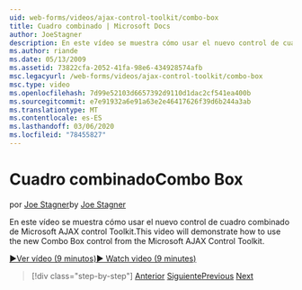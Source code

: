 ```yaml
---
uid: web-forms/videos/ajax-control-toolkit/combo-box
title: Cuadro combinado | Microsoft Docs
author: JoeStagner
description: En este vídeo se muestra cómo usar el nuevo control de cuadro combinado de Microsoft AJAX control Toolkit.
ms.author: riande
ms.date: 05/13/2009
ms.assetid: 73822cfa-2052-41fa-98e6-434928574afb
msc.legacyurl: /web-forms/videos/ajax-control-toolkit/combo-box
msc.type: video
ms.openlocfilehash: 7d99e52103d6657392d9110d1dac2cf541ea400b
ms.sourcegitcommit: e7e91932a6e91a63e2e46417626f39d6b244a3ab
ms.translationtype: MT
ms.contentlocale: es-ES
ms.lasthandoff: 03/06/2020
ms.locfileid: "78455827"
---
```

# <a name="combo-box"></a><span data-ttu-id="8a63a-103">Cuadro combinado</span><span class="sxs-lookup"><span data-stu-id="8a63a-103">Combo Box</span></span>

<span data-ttu-id="8a63a-104">por [Joe Stagner](https://github.com/JoeStagner)</span><span class="sxs-lookup"><span data-stu-id="8a63a-104">by [Joe Stagner](https://github.com/JoeStagner)</span></span>

<span data-ttu-id="8a63a-105">En este vídeo se muestra cómo usar el nuevo control de cuadro combinado de Microsoft AJAX control Toolkit.</span><span class="sxs-lookup"><span data-stu-id="8a63a-105">This video will demonstrate how to use the new Combo Box control from the Microsoft AJAX Control Toolkit.</span></span>

[<span data-ttu-id="8a63a-106">&#9654;Ver vídeo (9 minutos)</span><span class="sxs-lookup"><span data-stu-id="8a63a-106">&#9654; Watch video (9 minutes)</span></span>](https://channel9.msdn.com/Blogs/ASP-NET-Site-Videos/combo-box)

> [!div class="step-by-step"]
> <span data-ttu-id="8a63a-107">[Anterior](color-picker.md)
> [Siguiente](editor-control.md)</span><span class="sxs-lookup"><span data-stu-id="8a63a-107">[Previous](color-picker.md)
[Next](editor-control.md)</span></span>
